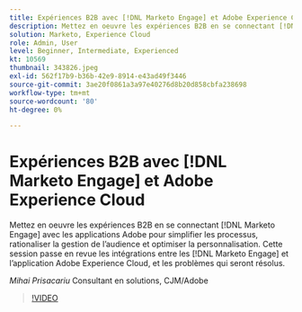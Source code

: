 ```yaml
---
title: Expériences B2B avec [!DNL Marketo Engage] et Adobe Experience Cloud
description: Mettez en oeuvre les expériences B2B en se connectant [!DNL Marketo Engage] avec les applications Adobe pour simplifier les processus, rationaliser la gestion de l’audience et optimiser la personnalisation.
solution: Marketo, Experience Cloud
role: Admin, User
level: Beginner, Intermediate, Experienced
kt: 10569
thumbnail: 343826.jpeg
exl-id: 562f17b9-b36b-42e9-8914-e43ad49f3446
source-git-commit: 3ae20f0861a3a97e40276d8b20d858cbfa238698
workflow-type: tm+mt
source-wordcount: '80'
ht-degree: 0%

---
```


# Expériences B2B avec [!DNL Marketo Engage] et Adobe Experience Cloud

Mettez en oeuvre les expériences B2B en se connectant [!DNL Marketo Engage] avec les applications Adobe pour simplifier les processus, rationaliser la gestion de l’audience et optimiser la personnalisation. Cette session passe en revue les intégrations entre les [!DNL Marketo Engage] et l’application Adobe Experience Cloud, et les problèmes qui seront résolus.

*Mihai Prisacariu* Consultant en solutions, CJM/Adobe

>[!VIDEO](https://video.tv.adobe.com/v/343826/?quality=12&learn=on)
